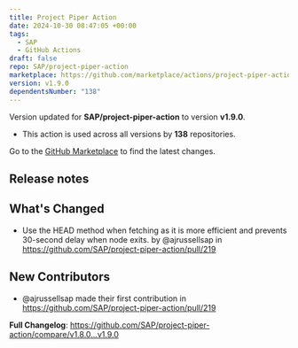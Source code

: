 ```yaml
---
title: Project Piper Action
date: 2024-10-30 08:47:05 +00:00
tags:
  - SAP
  - GitHub Actions
draft: false
repo: SAP/project-piper-action
marketplace: https://github.com/marketplace/actions/project-piper-action
version: v1.9.0
dependentsNumber: "138"
---
```



Version updated for **SAP/project-piper-action** to version **v1.9.0**.
- This action is used across all versions by **138** repositories.

Go to the [GitHub Marketplace](https://github.com/marketplace/actions/project-piper-action) to find the latest changes.

## Release notes

## What's Changed
* Use the HEAD method when fetching as it is more efficient and prevents 30-second delay when node exits. by @ajrussellsap in https://github.com/SAP/project-piper-action/pull/219

## New Contributors
* @ajrussellsap made their first contribution in https://github.com/SAP/project-piper-action/pull/219

**Full Changelog**: https://github.com/SAP/project-piper-action/compare/v1.8.0...v1.9.0
